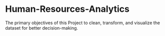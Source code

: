# Human-Resources-Analytics
The primary objectives of this Project to clean, transform, and visualize the dataset for better decision-making.
